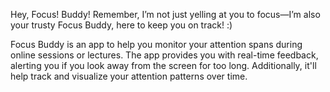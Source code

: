 Hey, Focus! Buddy! Remember, I’m not just yelling at you to focus—I’m also your trusty Focus Buddy, here to keep you on track! :)

Focus Buddy is an app to help you monitor your attention spans during online sessions or lectures. The app provides you with real-time feedback, alerting you if you look away from the screen for too long. Additionally, it'll help track and visualize your attention patterns over time.
